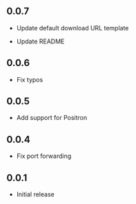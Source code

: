 ## 0.0.7

- Update default download URL template

- Update README

## 0.0.6

- Fix typos

## 0.0.5

- Add support for Positron

## 0.0.4

- Fix port forwarding

## 0.0.1

- Initial release
